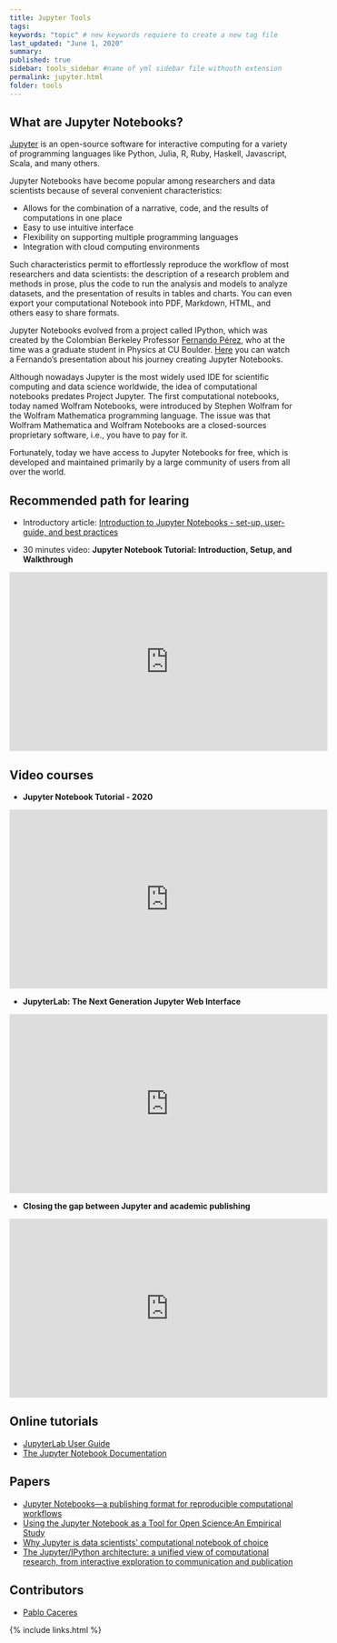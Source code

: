 ```yaml
---
title: Jupyter Tools
tags:
keywords: "topic" # new keywords requiere to create a new tag file
last_updated: "June 1, 2020"
summary: 
published: true
sidebar: tools_sidebar #name of yml sidebar file withouth extension
permalink: jupyter.html
folder: tools
---
```


## What are Jupyter Notebooks?

[Jupyter](https://jupyter.org/) is an open-source software for interactive computing for a variety of programming languages like Python, Julia, R, Ruby, Haskell, Javascript, Scala, and many others.

Jupyter Notebooks have become popular among researchers and data scientists because of several convenient characteristics:

- Allows for the combination of a narrative, code, and the results of computations in one place
- Easy to use intuitive interface
- Flexibility on supporting multiple programming languages
- Integration with cloud computing environments

Such characteristics permit to effortlessly reproduce the workflow of most researchers and data scientists: the description of a research problem and methods in prose, plus the code to run the analysis and models to analyze datasets, and the presentation of results in tables and charts. You can even export your computational Notebook into PDF, Markdown, HTML, and others easy to share formats.

Jupyter Notebooks evolved from a project called IPython, which was created by the Colombian Berkeley Professor [Fernando Pérez](https://bids.berkeley.edu/people/fernando-p%C3%A9rez), who at the time was a graduate student in Physics at CU Boulder. [Here](https://www.youtube.com/watch?v=xuNj5paMuow) you can watch a Fernando’s presentation about his journey creating Jupyter Notebooks.

Although nowadays Jupyter is the most widely used IDE for scientific computing and data science worldwide, the idea of computational notebooks predates Project Jupyter. The first computational notebooks, today named Wolfram Notebooks, were introduced by Stephen Wolfram for the Wolfram Mathematica programming language. The issue was that Wolfram Mathematica and Wolfram Notebooks are a closed-sources proprietary software, i.e., you have to pay for it.

Fortunately, today we have access to Jupyter Notebooks for free, which is developed and maintained primarily by a large community of users from all over the world.

## Recommended path for learing

* Introductory article: [Introduction to Jupyter Notebooks - set-up, user-guide, and best practices](https://pabloinsente.github.io/intro-jupyter-ide)

* 30 minutes video: **Jupyter Notebook Tutorial: Introduction, Setup, and Walkthrough**
<div class="embed-container">
<iframe width="560" height="315" src="https://www.youtube.com/embed/HW29067qVWk" frameborder="0" allow="accelerometer; autoplay; encrypted-media; gyroscope; picture-in-picture" allowfullscreen></iframe>
</div>

## Video courses

* **Jupyter Notebook Tutorial - 2020**
<div class="embed-container">
<iframe width="560" height="315" src="https://www.youtube.com/embed/videoseries?list=PL_FxwzD1C2iHVNhGBqvfuqwzV9OWAw0SW" frameborder="0" allow="accelerometer; autoplay; encrypted-media; gyroscope; picture-in-picture" allowfullscreen></iframe>
</div>

* **JupyterLab: The Next Generation Jupyter Web Interface**
<div class="embed-container">
<iframe width="560" height="315" src="https://www.youtube.com/embed/ctOM-Gza04Y" frameborder="0" allow="accelerometer; autoplay; encrypted-media; gyroscope; picture-in-picture" allowfullscreen></iframe>
</div>

* **Closing the gap between Jupyter and academic publishing**
<div class="embed-container">
<iframe width="560" height="315" src="https://www.youtube.com/embed/lCUgq9YF4k8" frameborder="0" allow="accelerometer; autoplay; encrypted-media; gyroscope; picture-in-picture" allowfullscreen></iframe>
</div>

## Online tutorials

* [JupyterLab User Guide](https://jupyterlab.readthedocs.io/en/stable/user/interface.html#)
* [The Jupyter Notebook Documentation](https://jupyter-notebook.readthedocs.io/en/stable/notebook.html)

## Papers 

* [Jupyter Notebooks—a publishing format for reproducible computational workflows](https://eprints.soton.ac.uk/403913/1/STAL9781614996491-0087.pdf)
* [Using the Jupyter Notebook as a Tool for Open Science:An Empirical Study](https://ieeexplore.ieee.org/stamp/stamp.jsp?arnumber=7991618&casa_token=E4AlHSyt-JIAAAAA:_zDLpAwF-ERRO5FFQ7vCcitHHssnkVmqI4q_EltLqmUNaTlsSnkMSTcb2YY7f-mL_5WgWxak-MvH&tag=1)
* [Why Jupyter is data scientists' computational notebook of choice](https://www.nature.com/articles/d41586-018-07196-1)
* [ The Jupyter/IPython architecture: a unified view of computational research, from interactive exploration to communication and publication](https://ui.adsabs.harvard.edu/abs/2014AGUFM.H44D..07R/abstract)

## Contributors

- [Pablo Caceres](mydoc_about.html#pablocaceres) 

{% include links.html %}
